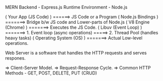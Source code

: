 MERN
Backend - Express.js
Runtime Environment - Node.js

<!-- 1. JavaScript on both Client and Server. -->
<!-- 2. Non-blocking I/O Model. -->
<!-- 3. Huge Ecosystem (NPM) -->
<!-- 4. Fast Execution with V8 Engine -->

<!-- Interactive Node with REPL -->

<!-- REPL stands for Read-Eval-Print-Loop -->
<!-- 1. Quick Experimentation -->
<!-- 2. Debugging Snippets -->
<!-- 3. Learning JavaScript/Node.js Features -->
<!-- 4. Testing small code pieces before adding to files -->




<!-- Node.js Architecture -->

( Your App (JS Code) ) ======> JS Code or a Program
( Node.js Bindings ) =======> Bridge b/w JS code and Lower-parts of Node.js
( V8 Engine (Chrome) ) =======> Executes the JS Code.
( Libuv (Event Loop) ) =======> 1. Event loop (async operations)
=====> 2. Thread Pool (handles heavy tasks)
( Operating System (OS) ) =======> Actual Low-level operations.


<!-- Web Server: Web Application Architecture -->
Web Server is a software that handles the HTTP requests and serves respones.

<!-- http Module- creating servers and making HTTP requests. -->
=> Client-Server Model.
=> Request-Response Cycle.
=> Common HTTP Methods - GET, POST, DELETE, PUT (CRUD)


<!-- Frameworks (Node.js) -->

<!-- What is Node.js Web Application Framework? -->

<!-- APIs => Application Programming Interface -->
<!-- 1. Routing (Endpoint) -->
<!-- 2. Template Rendering (Sending HTML) -->
<!-- 3. Middleware Processing -->
<!-- 4. Error Handling -->
<!-- 5. Database Integration -->

<!-- Express.js Framework - building APIs -->
<!-- 1. Robust Routing -->
<!-- 2. Middleware Processing -->
<!-- 3. HTTP Helpers - redirects, caching -->
<!-- 4. View System Integration -->

<!-- Authentication and Authorization -->
<!-- Authentication: Verifying who a user is (e.g., login with username/password) -->
<!-- Authorization: Determining what permissions/access an authenticated user has -->


